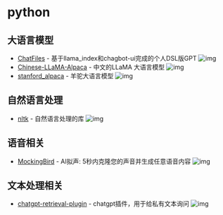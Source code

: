 # python


## 大语言模型

- [ChatFiles](https://github.com/guangzhengli/ChatFiles) - 基于llama_index和chagbot-ui完成的个人DSL版GPT ![img](https://img.shields.io/github/stars/guangzhengli/ChatFiles)
- [Chinese-LLaMA-Alpaca](https://github.com/ymcui/Chinese-LLaMA-Alpaca) - 中文的LLaMA 大语言模型 ![img](https://img.shields.io/github/stars/ymcui/Chinese-LLaMA-Alpaca)
- [stanford_alpaca](https://github.com/tatsu-lab/stanford_alpaca) - 羊驼大语言模型 ![img](https://img.shields.io/github/stars/tatsu-lab/stanford_alpaca)


## 自然语言处理

- [nltk](https://github.com/nltk/nltk) - 自然语言处理的库 ![img](https://img.shields.io/github/stars/nltk/nltk)


## 语音相关

- [MockingBird](https://github.com/babysor/MockingBird) - AI拟声: 5秒内克隆您的声音并生成任意语音内容 ![img](https://img.shields.io/github/stars/babysor/MockingBird)


## 文本处理相关

- [chatgpt-retrieval-plugin](https://github.com/openai/chatgpt-retrieval-plugin) - chatgpt插件，用于给私有文本询问 ![img](https://img.shields.io/github/stars/openai/chatgpt-retrieval-plugin)